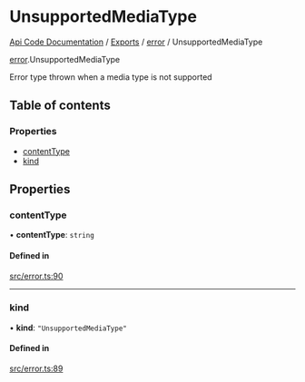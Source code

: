 # UnsupportedMediaType
 
[Api Code Documentation](../README.md) / [Exports](../modules.md) / [error](../modules/error.md) / UnsupportedMediaType

[error](../modules/error.md).UnsupportedMediaType

Error type thrown when a media type is not supported

## Table of contents

### Properties

- [contentType](error.UnsupportedMediaType.md#contenttype)
- [kind](error.UnsupportedMediaType.md#kind)

## Properties

### contentType

• **contentType**: `string`

#### Defined in

[src/error.ts:90](https://github.com/openkfw/TruBudget/blob/086d599/api/src/error.ts#L90)

___

### kind

• **kind**: ``"UnsupportedMediaType"``

#### Defined in

[src/error.ts:89](https://github.com/openkfw/TruBudget/blob/086d599/api/src/error.ts#L89)
